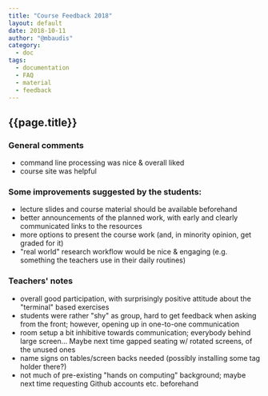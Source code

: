 ```yaml
---
title: "Course Feedback 2018"
layout: default
date: 2018-10-11
author: "@mbaudis"
category:
  - doc
tags:
  - documentation
  - FAQ
  - material
  - feedback
---
```


## {{page.title}}

### General comments

* command line processing was nice & overall liked
* course site was helpful

### Some improvements suggested by the students:

* lecture slides and course material should be available beforehand
* better announcements of the planned work, with early and clearly communicated links to the resources
* more options to present the course work (and, in minority opinion, get graded for it)
* "real world" research workflow would be nice & engaging (e.g. something the teachers use in their daily routines)

### Teachers' notes

* overall good participation, with surprisingly positive attitude about the "terminal" based exercises
* students were rather "shy" as group, hard to get feedback when asking from the front; however, opening up in one-to-one communication
* room setup a bit inhibitive towards communication; everybody behind large screen... Maybe next time gapped seating w/ rotated screens, of the unused ones
* name signs on tables/screen backs needed (possibly installing some tag holder there?)
* not much of pre-existing "hands on computing" background; maybe next time requesting Github accounts etc. beforehand